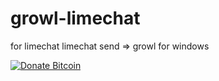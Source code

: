 # growl-limechat
for limechat
limechat send => growl for windows

[![Donate Bitcoin](https://img.shields.io/badge/donate-Bitcoin-orange.svg)](http://walrein.github.io/donate-bitcoin/)
